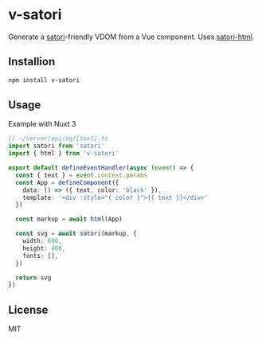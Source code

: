 # v-satori

Generate a [satori](https://github.com/vercel/satori)-friendly VDOM from a Vue component. Uses [satori-html](https://github.com/natemoo-re/satori-html).

## Installion

```bash
npm install v-satori
```

## Usage

Example with Nuxt 3

```ts
// ~/server/api/og/[text].ts
import satori from 'satori'
import { html } from 'v-satori'

export default defineEventHandler(async (event) => {
  const { text } = event.context.params
  const App = defineComponent({
    data: () => ({ text, color: 'black' }),
    template: '<div :style="{ color }">{{ text }}</div>'
  })

  const markup = await html(App)

  const svg = await satori(markup, {
    width: 600,
    height: 400,
    fonts: [],
  })

  return svg
})
```

## License

MIT
